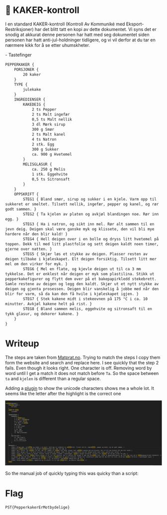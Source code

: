 # 🍪 KAKER-kontroll

I en standard KAKER-kontroll (Kontroll Av Kommuniké med Eksport-Restriksjoner) har det blitt tatt en kopi av dette dokumentet. Vi syns det er snodig at akkurat denne personen har hatt med seg dokumentet siden personen har hatt anti-jul-holdninger tidligere, og vi vil derfor at du tar en nærmere kikk for å se etter uhumskheter.

\- Tastefinger

```
PE‍PPERKAKER {
    POR‍SJONER {
        20 kaker
    }
    ‍TYPE ‍{
        julekake
    }
    INGREDIENSER {
        KAKEDEIG {
            2 ts ‍Pepper
            2 ts Malt ing‍efær
            0,5 ts Malt nellik
            3 dl Mørk siru‍p
            300 g Smør
            2 ts Malt kanel
            4 ts Natron
            2 stk. Egg
            300 g Sukker
            ca. 900 g Hvetemel
        }
        MELISGLASUR {
            ca. 250 g Melis
            1 stk. Eggehvite
            0,5 ts Sitronsaft
        }
    }
    OPPSKRIFT {
        STEG1 { Bland smør, siru‍p og sukker i en kjele. Varm opp til sukkeret er sm‍eltet. Tilsett nellik, ingefæ‍r, pepper og kanel, og rør godt sammen. }
        STEG2 { Ta ‍kjelen av platen og avkjøl bl‍andingen noe. Rør inn egg. }
        STEG3 { Ha i natron, og si‍kt inn mel. Rør alt sammen til ‍en jevn deig. Deigen skal væ‍re ganske myk og klissete, den vil bli mye hardere når den blir kald! }
        STEG4 { Hell deigen over i en bolle og dryss litt hvetemel på toppen. Dekk til med litt plastfolie og sett deigen kaldt noen timer, gjerne over natten. }
        STEG5 { Skjær løs et stykke av deigen. Plasser resten av deigen tilbake i kjøleskapet. ‍Elt deigen forsiktig. Tilsett litt me‍r mel om den virker for myk. }
        STEG6 { ‍Mel en flate, ‍og kjevle deigen ut til ca 3 mm tykkelse. Det er enklest når deigen er myk som plas‍tilina. Stikk ut pepperkakefigurer og flytt dem over på et ‍bakepapirkledd stekebrett. Samle restene av deigen og legg den kaldt. Skjær ut et n‍ytt stykke av ‍deigen og gjenta prosessen. Deigen blir vanskelig å jobbe med når den blir for varm, så da kan d‍en få hvile i kjøleskapet igjen. }
        STEG7 { Stek kakene midt i stekeovnen på 175 °C i ca. 10 minutter. Avkjø‍l kakene helt på rist. }
        STEG8 { Bland sammen mel‍is, eggehvite og sitronsaft til en tykk ‍glasur, og dekorer kaken‍e. }
    ‍}
}
```

# Writeup

The steps are taken from [Matprat.no](https://www.matprat.no/oppskrifter/tradisjon/pepperkaker/). Trying to match the steps I copy them form the website and search and replace here. I see quickly that the step 2 fails. Even though it looks right. One character is off. Removing word by word until I get a match it does not match before `Ta`. So the space between `ta` and `kjelen` is different than a regular space.

Adding a [plugin](https://marketplace.visualstudio.com/items?itemName=miku3920.vscode-render-special-chars) to show the unicode characters shows me a whole lot. It seems like the letter after the highlight is the correct one


![Unicode](unicodechars.png)

So the manual job of quickly typing this was quicky than a script:

# Flag

```
PST{PepperkakerErMotbydelige}
```